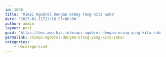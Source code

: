 ```yaml
---
id: 1696
title: 'Mimpi Ngobrol Dengan Orang Yang Kita Suka'
date: '2023-01-11T21:18:23+00:00'
author: admin
layout: post
guid: 'https://bos.awn.biz.id/mimpi-ngobrol-dengan-orang-yang-kita-suka/'
permalink: /mimpi-ngobrol-dengan-orang-yang-kita-suka/
categories:
    - Uncategorized
---
```


